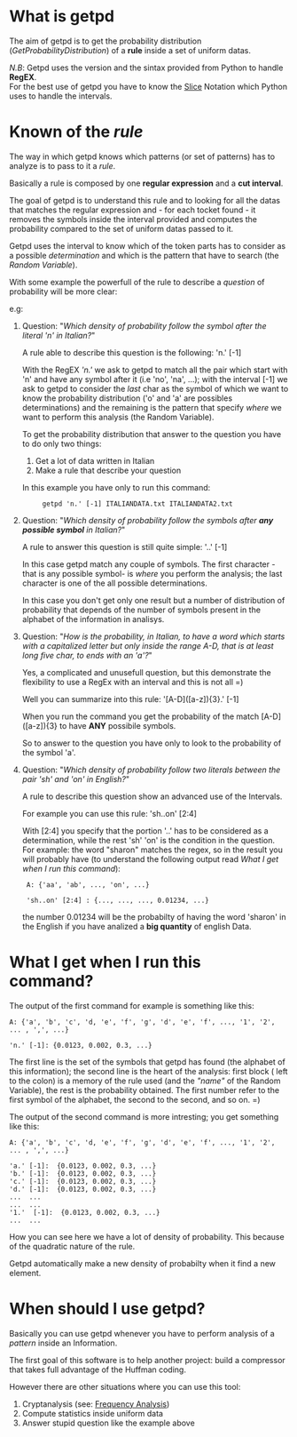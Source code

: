 What is getpd
==============

The aim of getpd is to get the probability distribution (*GetProbabilityDistribution*) of a **rule** inside a set of uniform datas.


*N.B*: Getpd uses the version and the sintax provided from Python to handle **RegEX**. <br>
For the best use of getpd you have to know the [Slice](http://en.wikipedia.org/wiki/Array_slicing#1991:_Python) Notation which Python uses to handle the intervals.

Known of the *rule*
==================

The way in which getpd knows which patterns (or set of patterns) has to analyze is to pass to it a *rule*.

Basically a rule is composed by one **regular expression** and a **cut interval**.

The goal of getpd is to understand this rule and to looking for all the datas that matches the regular expression and - for each tocket found - it removes the symbols inside the interval provided and computes the probability compared to the set of uniform datas passed to it.

Getpd uses the interval to know which of the token parts has to consider as a possible *determination* and which is the pattern that have to search (the *Random Variable*).

With some example the powerfull of the rule to describe a *question* of probability will be more clear:

e.g:

1. Question: "*Which density of probability follow the symbol after the literal 'n' in Italian?*"

     A rule able to describe this question is the following: 'n.' [-1]

     With the RegEX *'n.'* we ask to getpd to match all the pair which start with 'n' and have any symbol after it (i.e 'no', 'na', ...); with the interval [-1] we ask to getpd to consider the *last* char as the symbol of which we want to know the probability distribution ('o' and 'a' are possibles determinations) and the remaining is the pattern that specify *where* we want to perform this analysis (the Random Variable).

     To get the probability distribution that answer to the question you have to do only two things:

   1. Get a lot of data written in Italian
   2. Make a rule that describe your question

    In this example you have only to run this command:

            getpd 'n.' [-1] ITALIANDATA.txt ITALIANDATA2.txt

2. Question: "*Which density of probability follow the symbols after **any possible symbol** in Italian?*"

    A rule to answer this question is still quite simple: '..' [-1]

    In this case getpd match any couple of symbols.
    The first character -that is any possible symbol- is *where* you perform the analysis; the last character is one of the all possible determinations.

    In this case you don't get only one result but a number of distribution of probability that depends of the number of symbols     present in the alphabet of the information in analisys.

3. Question: "*How is the probability, in Italian, to have a word which starts with a capitalized letter but only inside the range A-D, that is at least long five char, to ends with an 'a'?*"

    Yes, a complicated and unusefull question, but this demonstrate the flexibility to use a RegEx with an interval and this is not all =)

    Well you can summarize into this rule: '\[A-D]([a-z]){3}.' [-1]

    When you run the command you get the probability of the match \[A-D]([a-z]){3} to have **ANY** possibile symbols.

    So to answer to the question you have only to look to the probability of the symbol 'a'.

4. Question: "*Which density of probability follow two literals between the pair 'sh' and 'on' in English?*"

    A rule to describe this question show an advanced use of the Intervals.

    For example you can use this rule: 'sh..on' [2:4]

    With [2:4] you specify that the portion '..' has to be considered as a determination, while the rest 'sh' 'on' is the condition in the question.
    For example: the word "sharon" matches the regex, so in the result you will probably have (to understand the following output read *What I get when I run this command*):

        A: {'aa', 'ab', ..., 'on', ...}

        'sh..on' [2:4] : {..., ..., ..., 0.01234, ...}

    the number 0.01234 will be the probabilty of having the word 'sharon' in the English if you have analized a **big quantity**
    of english Data.

What I get when I run this command?
===================================

The output of the first command for example is something like this:

    A: {'a', 'b', 'c', 'd, 'e', 'f', 'g', 'd', 'e', 'f', ..., '1', '2', ... , ',', ...}

    'n.' [-1]: {0.0123, 0.002, 0.3, ...}

The first line is the set of the symbols that getpd has found (the alphabet of this information); the second line is the heart of the analysis: first block ( left to the colon) is a memory of the rule used (and the *"name"* of the Random Variable), the rest is the probability obtained.
The first number refer to the first symbol of the alphabet, the second to the second, and so on. =)

The output of the second command is more intresting; you get something like this:

    A: {'a', 'b', 'c', 'd, 'e', 'f', 'g', 'd', 'e', 'f', ..., '1', '2', ... , ',', ...}

    'a.' [-1]:  {0.0123, 0.002, 0.3, ...}
    'b.' [-1]:  {0.0123, 0.002, 0.3, ...}
    'c.' [-1]:  {0.0123, 0.002, 0.3, ...}
    'd.' [-1]:  {0.0123, 0.002, 0.3, ...}
    ...  ...
    ...  ...
    '1.'  [-1]:  {0.0123, 0.002, 0.3, ...}
    ...  ...

How you can see here we have a lot of density of probability. This because of the quadratic nature of the rule.

Getpd automatically make a new density of probabilty when it find a new element.

When should I use getpd?
========================

Basically you can use getpd whenever you have to perform analysis of a *pattern* inside an Information.

The first goal of this software is to help another project: build a compressor that takes full advantage of the Huffman coding.

However there are other situations where you can use this tool:

1. Cryptanalysis (see: [Frequency Analysis](http://en.wikipedia.org/wiki/Frequency_analysis))
2. Compute statistics inside uniform data
3. Answer stupid question like the example above
